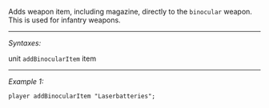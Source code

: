 Adds weapon item, including magazine, directly to the `binocular` weapon. This is used for infantry weapons.


---
*Syntaxes:*

unit `addBinocularItem` item

---
*Example 1:*

```sqf
player addBinocularItem "Laserbatteries";
```